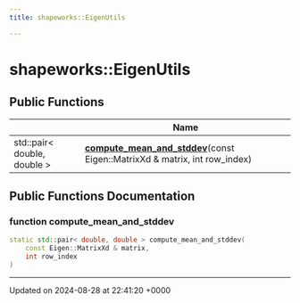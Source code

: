 ```yaml
---
title: shapeworks::EigenUtils

---
```


# shapeworks::EigenUtils





## Public Functions

|                | Name           |
| -------------- | -------------- |
| std::pair< double, double > | **[compute_mean_and_stddev](../Classes/classshapeworks_1_1EigenUtils.md#function-compute-mean-and-stddev)**(const Eigen::MatrixXd & matrix, int row_index) |

## Public Functions Documentation

### function compute_mean_and_stddev

```cpp
static std::pair< double, double > compute_mean_and_stddev(
    const Eigen::MatrixXd & matrix,
    int row_index
)
```


-------------------------------

Updated on 2024-08-28 at 22:41:20 +0000